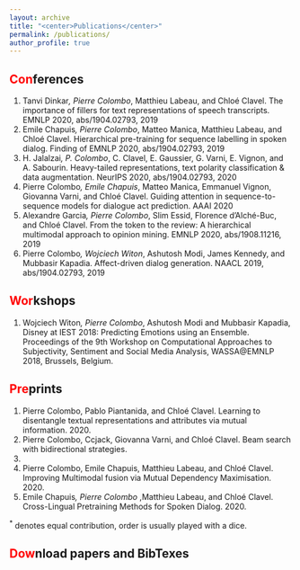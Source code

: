 ```yaml
---
layout: archive
title: "<center>Publications</center>"
permalink: /publications/
author_profile: true
---
```


<span style="color:red">Con</span>ferences
---
1. Tanvi Dinkar<sup>*</sup>, Pierre Colombo<sup>*</sup>, Matthieu Labeau, and Chloé Clavel. The importance of fillers for
text representations of speech transcripts. EMNLP 2020, abs/1904.02793, 2019
2. Emile Chapuis<sup>*</sup>, Pierre Colombo<sup>*</sup>, Matteo Manica, Matthieu Labeau, and Chloé Clavel. Hierarchical
pre-training for sequence labelling in spoken dialog. Finding of EMNLP 2020, abs/1904.02793, 2019
3. H. Jalalzai<sup>*</sup>, P. Colombo<sup>*</sup>, C. Clavel, E. Gaussier, G. Varni, E. Vignon, and A. Sabourin. Heavy-tailed
representations, text polarity classification & data augmentation. NeurIPS 2020, abs/1904.02793, 2020
4. Pierre Colombo<sup>*</sup>, Emile Chapuis<sup>*</sup>, Matteo Manica, Emmanuel Vignon, Giovanna Varni, and Chloé
Clavel. Guiding attention in sequence-to-sequence models for dialogue act prediction. AAAI 2020
5. Alexandre Garcia<sup>*</sup>, Pierre Colombo<sup>*</sup>, Slim Essid, Florence d’Alché-Buc, and Chloé Clavel. From the token to the review: A hierarchical multimodal approach to opinion mining. EMNLP 2020, abs/1908.11216,
2019
6. Pierre Colombo<sup>*</sup>, Wojciech Witon<sup>*</sup>, Ashutosh Modi, James Kennedy, and Mubbasir Kapadia.
Affect-driven dialog generation. NAACL 2019, abs/1904.02793, 2019


<span style="color:red">Wor</span>kshops
---
1. Wojciech Witon<sup>*</sup>, Pierre Colombo<sup>*</sup>, Ashutosh Modi and Mubbasir Kapadia, Disney at IEST 2018: Predicting Emotions using an Ensemble. Proceedings of the 9th Workshop on Computational Approaches to Subjectivity, Sentiment and Social Media Analysis, WASSA@EMNLP 2018, Brussels, Belgium.

<span style="color:red">Pre</span>prints
---
1. Pierre Colombo, Pablo Piantanida, and Chloé Clavel. Learning to disentangle textual representations
and attributes via mutual information. 2020.
2. Pierre Colombo, Ccjack, Giovanna Varni, and Chloé Clavel. Beam search with bidirectional strategies.
2020.
3. Pierre Colombo, Emile Chapuis, Matthieu Labeau, and Chloé Clavel. Improving Multimodal fusion via Mutual Dependency Maximisation. 2020.
4. Emile Chapuis<sup>*</sup>, Pierre Colombo <sup>*</sup>,Matthieu Labeau, and Chloé Clavel. Cross-Lingual Pretraining Methods for Spoken Dialog. 2020.


<sup>*</sup> denotes equal contribution, order is usually played with a dice.


<span style="color:red">Dow</span>nload papers and BibTexes
---
<script src="https://bibbase.org/show?bib=https://dblp.org/pid/229/3167.bib&jsonp=1"></script>